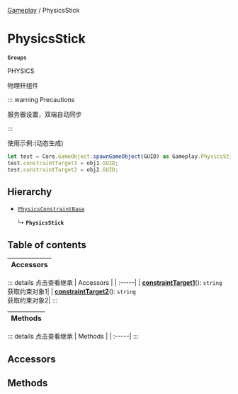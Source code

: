 [Gameplay](../modules/Gameplay.Gameplay.md) / PhysicsStick

# PhysicsStick <Badge type="tip" text="Class" /> <Score text="PhysicsStick" />

**`Groups`**

PHYSICS

物理杆组件

::: warning Precautions

服务器设置，双端自动同步

:::

使用示例:(动态生成)
```ts
let test = Core.GameObject.spawnGameObject(GUID) as Gameplay.PhysicsStick;
test.constraintTarget1 = obj1.GUID;
test.constraintTarget2 = obj2.GUID;
```

## Hierarchy

- [`PhysicsConstraintBase`](Gameplay.PhysicsConstraintBase.md)

  ↳ **`PhysicsStick`**

## Table of contents

| Accessors |
| :-----|


::: details 点击查看继承
| Accessors |
| :-----|
| **[constraintTarget1](Gameplay.PhysicsConstraintBase.md#constrainttarget1)**(): `string` <br> 获取约束对象1|
| **[constraintTarget2](Gameplay.PhysicsConstraintBase.md#constrainttarget2)**(): `string` <br> 获取约束对象2|
:::


| Methods |
| :-----|


::: details 点击查看继承
| Methods |
| :-----|
:::


## Accessors

## Methods